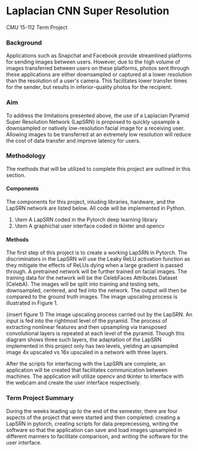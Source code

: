 # Laplacian CNN Super Resolution

CMU 15-112 Term Project

### Background 
Applications such as Snapchat and Facebook provide streamlined platforms for sending images between users. However, due to the high volume of images transferred between users on these platforms, photos sent through these applications are either downsampled or captured at a lower resolution than the resolution of a user's camera. This facilitates lower transfer times for the sender, but results in inferior-quality photos for the recipient.

### Aim
To address the limitations presented above, the use of a Laplacian Pyramid Super Resolution Network (LapSRN) is proposed to quickly upsample a downsampled or natively low-resolution facial image for a receiving user. Allowing images to be transferred at an extremely low resolution will reduce the cost of data transfer and improve latency for users.

### Methodology
The methods that will be utilized to complete this project are outlined in this section.
#### Components
The components for this project, inluding libraries, hardware, and the LapSRN network are listed below. All code will be implemented in Python.

1. \item A LapSRN coded in the Pytorch deep learning library
2. \item A graphichal user interface coded in tkinter and opencv


#### Methods
The first step of this project is to create a working LapSRN in Pytorch. The discriminators in the LapSRN will use the Leaky ReLU activation function as they mitigate the effects of ReLUs dying when a large gradient is passed through. A pretrained network will be further trained on facial images. The training data for the network will be the CelebFaces Attributes Dataset (CelebA). The images will be split  into training and testing sets, downsampled, centered, and fed into the network. The output will then be compared to the ground truth images. The image upscaling process is illustrated in Figure 1. 

{insert figure 1}
The image upscaling process carried out by the LapSRN. An input is fed into the rightmost level of the pyramid. The process of extracting nonlinear features and then upsampling via transposed convolutional layers is repeated at each level of the pyramid. Though this diagram shows three such layers, the adaptation of the LapSRN implemented in this project only has two levels, yielding an upsampled image 4x upscaled vs 16x upscaled in a network with three layers.


After the scripts for interfacing with the LapSRN are complete, an application will be created that facilitates communication between machines. The application will utilize opencv and tkinter to interface with the webcam and create the user interface respectively.

### Term Project Summary
During the weeks leading up to the end of the semester, there are four aspects of the project that were started and then completed: creating a LapSRN in pytorch, creating scripts for data preprecessing, writing the software so that the application can save and load images upsampled in different manners to facilitate comparison, and writing the software for the user interface.  


